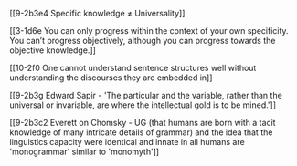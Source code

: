 [[9-2b3e4 Specific knowledge ≠ Universality]]

[[3-1d6e You can only progress within the context of your own specificity. You can’t progress objectively, although you can progress towards the objective knowledge.]]

[[10-2f0 One cannot understand sentence structures well without understanding the discourses they are embedded in]]

[[9-2b3g Edward Sapir - 'The particular and the variable, rather than the universal or invariable, are where the intellectual gold is to be mined.']]

[[9-2b3c2 Everett on Chomsky - UG (that humans are born with a tacit knowledge of many intricate details of grammar) and the idea that the linguistics capacity were identical and innate in all humans are 'monogrammar' similar to 'monomyth']]